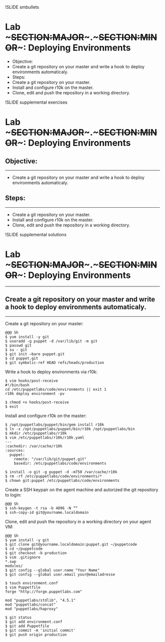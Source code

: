 !SLIDE smbullets
# Lab ~~~SECTION:MAJOR~~~.~~~SECTION:MINOR~~~: Deploying Environments

* Objective:
 * Create a git repository on your master and write a hook to deploy environments automaticaly.
* Steps:
 * Create a git repository on your master.
 * Install and configure r10k on the master.
 * Clone, edit and push the repository in a working directory.


!SLIDE supplemental exercises
# Lab ~~~SECTION:MAJOR~~~.~~~SECTION:MINOR~~~: Deploying Environments

## Objective:

****

* Create a git repository on your master and write a hook to deploy environments automaticaly.

## Steps:

****

* Create a git repository on your master.
* Install and configure r10k on the master.
* Clone, edit and push the repository in a working directory.


!SLIDE supplemental solutions
# Lab ~~~SECTION:MAJOR~~~.~~~SECTION:MINOR~~~: Deploying Environments

****

## Create a git repository on your master and write a hook to deploy environments automaticaly.

****

Create a git repository on your master:

    @@@ Sh
    $ yum install -y git
    $ useradd -g puppet -d /var/lib/git -m git
    $ passwd git
    $ su - git
    $ git init —bare puppet.git
    $ cd puppet.git
    $ git symbolic-ref HEAD refs/heads/production

Write a hook to deploy environments via r10k:

    $ vim hooks/post-receive
    #!/bin/bash
    cd /etc/puppetlabs/code/environments || exit 1
    r10k deploy environment -pv

    $ chmod +x hooks/post-receive
    $ exit

Install and configure r10k on the master:

    $ /opt/puppetlabs/puppet/bin/gem install r10k
    $ ln -s /opt/puppetlabs/puppet/bin/r10k /opt/puppetlabs/bin
    $ mkdir /etc/puppetlabs/r10k
    $ vim /etc/puppetlabs/r10k/r10k.yaml
    ---
    :cachedir: /var/cache/r10k
    :sources:
      puppet:
        remote: "/var/lib/git/puppet.git"
        basedir: /etc/puppetlabs/code/environments

    $ install -o git -g puppet -d -m750 /var/cache/r10k
    $ rm -rf /etc/puppetlabs/code/environments/*
    $ chown git:puppet /etc/puppetlabs/code/environments

Create a SSH keypair on the agent machine and autorized the git repository to login:

    @@@ Sh
    $ ssh-keygen -t rsa -b 4096 -N ““
    $ ssh-copy-id git@yourname.localdomain

Clone, edit and push the repository in a working directory on your agent VM:

    @@@ Sh
    $ yum install -y git
    $ git clone git@yourname.localdomain:puppet.git ~/puppetcode
    $ cd ~/puppetcode
    $ git checkout -b production
    $ vim .gitignore
    *.swp
    modules/
    $ git config --global user.name "Your Name"
    $ git config --global user.email your@emailadresse

    $ touch environment.conf
    $ vim Puppetfile
    forge "http://forge.puppetlabs.com"

    mod "puppetlabs/stdlib", "4.5.1"
    mod "puppetlabs/concat"
    mod "puppetlabs/haproxy"

    $ git status
    $ git add environment.conf
    $ git add Puppetfile
    $ git commit -m 'initial commit'
    $ git push origin production

